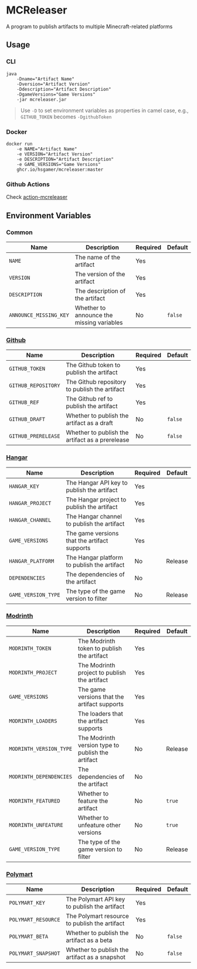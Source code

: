 # MCReleaser

A program to publish artifacts to multiple Minecraft-related platforms

## Usage

### CLI

```shell
java 
    -Dname="Artifact Name"
    -Dversion="Artifact Version"
    -Ddescription="Artifact Description"
    -DgameVersions="Game Versions"
    -jar mcreleaser.jar
```

> Use `-D` to set environment variables as properties in camel case, e.g., `GITHUB_TOKEN` becomes `-DgithubToken`

### Docker

```shell
docker run
    -e NAME="Artifact Name"
    -e VERSION="Artifact Version"
    -e DESCRIPTION="Artifact Description"
    -e GAME_VERSIONS="Game Versions"
    ghcr.io/hsgamer/mcreleaser:master
```

### Github Actions

Check [action-mcreleaser](https://github.com/HSGamer/action-mcreleaser)

## Environment Variables

### Common

| Name                   | Description                                  | Required | Default |
|------------------------|----------------------------------------------|----------|---------|
| `NAME`                 | The name of the artifact                     | Yes      |         |
| `VERSION`              | The version of the artifact                  | Yes      |         |
| `DESCRIPTION`          | The description of the artifact              | Yes      |         |
| `ANNOUNCE_MISSING_KEY` | Whether to announce the missing variables    | No       | `false` |

### [Github](https://github.com/)

| Name                | Description                                     | Required | Default |
|---------------------|-------------------------------------------------|----------|---------|
| `GITHUB_TOKEN`      | The Github token to publish the artifact        | Yes      |         |
| `GITHUB_REPOSITORY` | The Github repository to publish the artifact   | Yes      |         |
| `GITHUB_REF`        | The Github ref to publish the artifact          | Yes      |         |
| `GITHUB_DRAFT`      | Whether to publish the artifact as a draft      | No       | `false` |
| `GITHUB_PRERELEASE` | Whether to publish the artifact as a prerelease | No       | `false` |

### [Hangar](https://hangar.papermc.io/)

| Name                | Description                                  | Required | Default |
|---------------------|----------------------------------------------|----------|---------|
| `HANGAR_KEY`        | The Hangar API key to publish the artifact   | Yes      |         |
| `HANGAR_PROJECT`    | The Hangar project to publish the artifact   | Yes      |         |
| `HANGAR_CHANNEL`    | The Hangar channel to publish the artifact   | Yes      |         |
| `GAME_VERSIONS`     | The game versions that the artifact supports | Yes      |         |
| `HANGAR_PLATFORM`   | The Hangar platform to publish the artifact  | No       | Release |
| `DEPENDENCIES`      | The dependencies of the artifact             | No       |         |
| `GAME_VERSION_TYPE` | The type of the game version to filter       | No       | Release |

### [Modrinth](https://modrinth.com/)

| Name                    | Description                                       | Required | Default |
|-------------------------|---------------------------------------------------|----------|---------|
| `MODRINTH_TOKEN`        | The Modrinth token to publish the artifact        | Yes      |         |
| `MODRINTH_PROJECT`      | The Modrinth project to publish the artifact      | Yes      |         |
| `GAME_VERSIONS`         | The game versions that the artifact supports      | Yes      |         |
| `MODRINTH_LOADERS`      | The loaders that the artifact supports            | Yes      |         |
| `MODRINTH_VERSION_TYPE` | The Modrinth version type to publish the artifact | No       | Release |
| `MODRINTH_DEPENDENCIES` | The dependencies of the artifact                  | No       |         |
| `MODRINTH_FEATURED`     | Whether to feature the artifact                   | No       | `true`  |
| `MODRINTH_UNFEATURE`    | Whether to unfeature other versions               | No       | `true`  |
| `GAME_VERSION_TYPE`     | The type of the game version to filter            | No       | Release |

### [Polymart](https://polymart.org/)

| Name                | Description                                   | Required | Default |
|---------------------|-----------------------------------------------|----------|---------|
| `POLYMART_KEY`      | The Polymart API key to publish the artifact  | Yes      |         |
| `POLYMART_RESOURCE` | The Polymart resource to publish the artifact | Yes      |         |
| `POLYMART_BETA`     | Whether to publish the artifact as a beta     | No       | `false` |
| `POLYMART_SNAPSHOT` | Whether to publish the artifact as a snapshot | No       | `false` |
